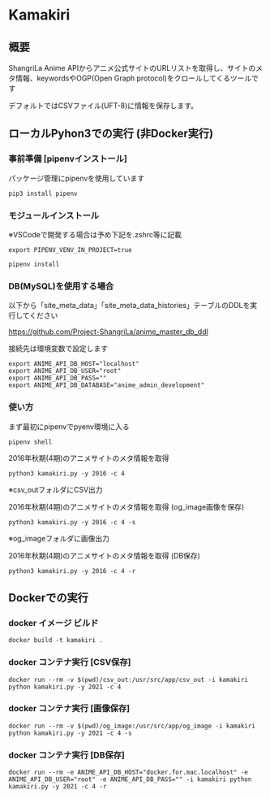 # Kamakiri

## 概要

ShangriLa Anime APIからアニメ公式サイトのURLリストを取得し、サイトのメタ情報、keywordsやOGP(Open Graph protocol)をクロールしてくるツールです

デフォルトではCSVファイル(UFT-8)に情報を保存します。


## ローカルPyhon3での実行 (非Docker実行)

### 事前準備 [pipenvインストール]

パッケージ管理にpipenvを使用しています

```
pip3 install pipenv
```

### モジュールインストール

※VSCodeで開発する場合は予め下記を.zshrc等に記載

```
export PIPENV_VENV_IN_PROJECT=true
```

```
pipenv install
```

### DB(MySQL)を使用する場合

以下から「site_meta_data」「site_meta_data_histories」テーブルのDDLを実行してください

https://github.com/Project-ShangriLa/anime_master_db_ddl

接続先は環境変数で設定します

```
export ANIME_API_DB_HOST="localhost"
export ANIME_API_DB_USER="root"
export ANIME_API_DB_PASS=""
export ANIME_API_DB_DATABASE="anime_admin_development"
```

### 使い方

まず最初にpipenvでpyenv環境に入る

```
pipenv shell
```

2016年秋期(4期)のアニメサイトのメタ情報を取得

```
python3 kamakiri.py -y 2016 -c 4
```

※csv_outフォルダにCSV出力

2016年秋期(4期)のアニメサイトのメタ情報を取得 (og_image画像を保存)

```
python3 kamakiri.py -y 2016 -c 4 -s
```

※og_imageフォルダに画像出力

2016年秋期(4期)のアニメサイトのメタ情報を取得 (DB保存)

```
python3 kamakiri.py -y 2016 -c 4 -r
```

## Dockerでの実行

### docker イメージ ビルド

```
docker build -t kamakiri .
```

### docker コンテナ実行 [CSV保存]

```
docker run --rm -v $(pwd)/csv_out:/usr/src/app/csv_out -i kamakiri python kamakiri.py -y 2021 -c 4
```

### docker コンテナ実行 [画像保存]

```
docker run --rm -v $(pwd)/og_image:/usr/src/app/og_image -i kamakiri python kamakiri.py -y 2021 -c 4 -s 
```

### docker コンテナ実行 [DB保存]

```
docker run --rm -e ANIME_API_DB_HOST="docker.for.mac.localhost" -e ANIME_API_DB_USER="root" -e ANIME_API_DB_PASS="" -i kamakiri python kamakiri.py -y 2021 -c 4 -r
```